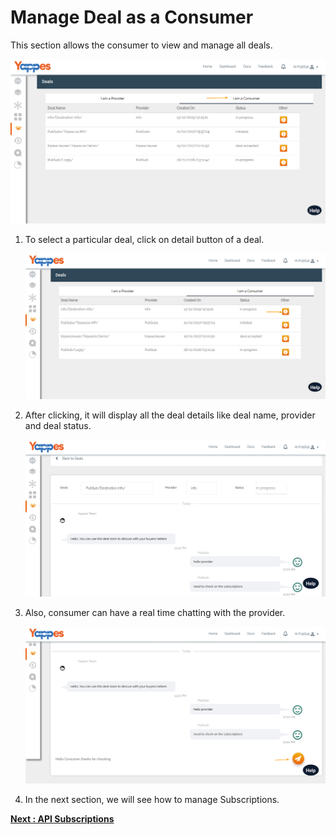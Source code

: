 Manage Deal as a Consumer
=========================

This section allows the consumer to view and manage all deals.

![](images/dashboard/deals/consumer_update_01.png)

1.  To select a particular deal, click on detail button of a deal.

    ![](images/dashboard/deals/consumer_update_02.png)

2.  After clicking, it will display all the deal details like deal name,
    provider and deal status.

    ![](images/dashboard/deals/consumer_update_03.png)

3.  Also, consumer can have a real time chatting with the provider.

    ![](images/dashboard/deals/consumer_update_04.png)

4.  In the next section, we will see how to manage Subscriptions. 

[**Next : API Subscriptions**](subscriptions.md)
